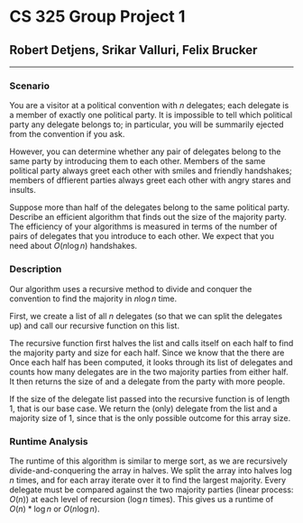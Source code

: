 # CS 325 Group Project 1

## Robert Detjens, Srikar Valluri, Felix Brucker

---

### Scenario

You are a visitor at a political convention with $n$ delegates; each delegate is a member of exactly one political party. It is impossible to tell which political party any delegate belongs to; in particular, you will be summarily ejected from the convention if you ask.

However, you can determine whether any pair of delegates belong to the same party by introducing them to each other. Members of the same political party always greet each other with smiles and friendly handshakes; members of dffierent parties always greet each other with angry stares and insults.

Suppose more than half of the delegates belong to the same political party. Describe an efficient algorithm that finds out the size of the majority party. The efficiency of your algorithms is measured in terms of the number of pairs of delegates that you introduce to each other. We expect that you need about $O(n\log{n})$ handshakes.

### Description

Our algorithm uses a recursive method to divide and conquer the convention to find the majority in $n\log{n}$ time.

First, we create a list of all $n$ delegates (so that we can split the delegates up) and call our recursive function on this list.

The recursive function first halves the list and calls itself on each half to find the majority party and size for each half.
Since we know that the there are
Once each half has been computed, it looks through its list of delegates and counts how many delegates are in the two majority parties from either half.
It then returns the size of and a delegate from the party with more people.

If the size of the delegate list passed into the recursive function is of length 1, that is our base case.
We return the (only) delegate from the list and a majority size of 1, since that is the only possible outcome for this array size.

### Runtime Analysis

The runtime of this algorithm is similar to merge sort, as we are recursively divide-and-conquering the array in halves. We split the array into halves $\log{n}$ times, and for each array iterate over it to find the largest majority. Every delegate must be compared against the two majority parties (linear process: $O(n)$) at each level of recursion ($\log{n}$ times). This gives us a runtime of $O(n) * \log{n}$ or $O(n\log{n})$.
